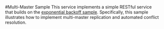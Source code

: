 #Multi-Master Sample
This service implements a simple RESTful service that
builds on the [exponential backoff sample](../exp_backoff).
Specifically, this sample illustrates how
to implement multi-master replication and automated conflict resolution.
